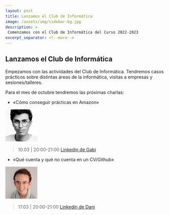 ```yaml
---
layout: post
title: Lanzamos el Club de Informática
image: /assets/img/sidebar-bg.jpg
description: >
 Comenzamos con el Club de Informática del Curso 2022-2023
excerpt_separator: <!--more-->
---
```


## Lanzamos el Club de Informática

<!--more-->

Empezamos con las actividades del Club de Informática. Tendremos casos prácticos sobre distintas áreas de la informática, visitas a empresas y sesiones/talleres.

Para el mes de octubre tendremos las próximas charlas:

* «Cómo conseguir prácticas en Amazon»

<img
  src="/assets/img/blog/gabi.jpg"
  alt="Alt text"
  title="Optional title"
  style="min-height:15px; overflow:hidden; max-height:100px;">
  
 > 10.03 | 20:00-21:00
 > <a href="https://www.linkedin.com/in/fgabrielmarti/">Linkedin de Gabi</a>


* «Qué cuenta y qué no cuenta en un CV/Github»

<img
  src="/assets/img/blog/dani.jpg"
  alt="Alt text"
  title="Optional title"
  style="min-height:15px; overflow:hidden; max-height:100px;">
  
 > 17.03 | 20:00-21:00
 > <a href="https://www.linkedin.com/in/dannyprol/">Linkedin de Dani</a>

